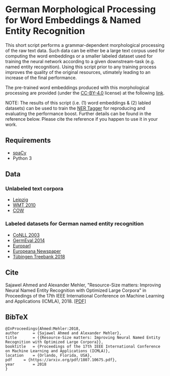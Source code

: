 # German Morphological Processing for Word Embeddings &amp; Named Entity Recognition

This short script performs a grammar-dependent morphological processing of the raw text data. Such data can be either be a large text corpus used for computing the word embeddings or a smaller labeled dataset used for training the neural network according to a given downstream-task (e.g. named entity recognition). Using this script prior to any training process improves the quality of the original resources, utimately leading to an increase of the final performance.

The pre-trained word embeddings produced with this morphological processing are provided (under the [CC-BY-4.0](https://creativecommons.org/licenses/by/4.0/legalcode) license) at the following [link](https://www.texttechnologylab.org/resources2018/). 

NOTE: The results of this script (i.e. (1) word embeddings & (2) labled datasets) can be used to train the [NER Tagger](https://github.com/glample/tagger) for reproducing and evaluating the performance boost. Further details can be found in the reference below. Please cite the reference if you happen to use it in your work.

## Requirements
- [spaCy](https://spacy.io)
- Python 3

## Data
### Unlabeled text corpora
- [Leipzig](http://wortschatz.uni-leipzig.de/en/download)
- [WMT 2010](http://www.statmt.org/wmt10/translation-task.html)
- [COW](http://corporafromtheweb.org)
### Labeled datasets for German named entity recognition
- [CoNLL 2003](https://www.clips.uantwerpen.be/conll2003/ner/)
- [GermEval 2014](https://sites.google.com/site/germeval2014ner/data)
- [Europarl](https://nlpado.de/~sebastian/software/ner_german.shtml)
- [Europeana Newspaper](https://github.com/EuropeanaNewspapers/ner-corpora)
- [Tübingen Treebank 2018](http://www.sfs.uni-tuebingen.de/en/ascl/resources/corpora/tueba-dz.html)


## Cite
Sajawel Ahmed and Alexander Mehler, "Resource-Size matters: Improving Neural Named Entity Recognition with Optimized Large Corpora" in Proceedings of the 17th IEEE International Conference on Machine Learning and Applications (ICMLA), 2018. [[PDF]](https://arxiv.org/pdf/1807.10675.pdf)

## BibTeX

```
@InProceedings{Ahmed:Mehler:2018,
author		= {Sajawel Ahmed and Alexander Mehler},
title		= {{Resource-Size matters: Improving Neural Named Entity Recognition with Optimized Large Corpora}},
booktitle	= {Proceedings of the 17th IEEE International Conference on Machine Learning and Applications (ICMLA)},
location	= {Orlando, Florida, USA},
pdf		= {https://arxiv.org/pdf/1807.10675.pdf},
year		= 2018
}
```
